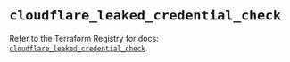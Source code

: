 # `cloudflare_leaked_credential_check`

Refer to the Terraform Registry for docs: [`cloudflare_leaked_credential_check`](https://registry.terraform.io/providers/cloudflare/cloudflare/4.49.0/docs/resources/leaked_credential_check).
